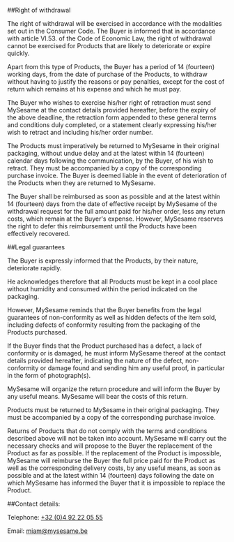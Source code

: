 ##Right of withdrawal

The right of withdrawal will be exercised in accordance with the modalities set out in the Consumer Code. The Buyer is informed that in accordance with article VI.53. of the Code of Economic Law, the right of withdrawal cannot be exercised for Products that are likely to deteriorate or expire quickly. 

Apart from this type of Products, the Buyer has a period of 14 (fourteen) working days, from the date of purchase of the Products, to withdraw without having to justify the reasons or pay penalties, except for the cost of return which remains at his expense and which he must pay. 

The Buyer who wishes to exercise his/her right of retraction must send MySesame at the contact details provided hereafter, before the expiry of the above deadline, the retraction form appended to these general terms and conditions duly completed, or a statement clearly expressing his/her wish to retract and including his/her order number. 

The Products must imperatively be returned to MySesame in their original packaging, without undue delay and at the latest within 14 (fourteen) calendar days following the communication, by the Buyer, of his wish to retract. They must be accompanied by a copy of the corresponding purchase invoice. The Buyer is deemed liable in the event of deterioration of the Products when they are returned to MySesame.

The Buyer shall be reimbursed as soon as possible and at the latest within 14 (fourteen) days from the date of effective receipt by MySesame of the withdrawal request for the full amount paid for his/her order, less any return costs, which remain at the Buyer's expense. However, MySesame reserves the right to defer this reimbursement until the Products have been effectively recovered.

##Legal guarantees

The Buyer is expressly informed that the Products, by their nature, deteriorate rapidly.

He acknowledges therefore that all Products must be kept in a cool place without humidity and consumed within the period indicated on the packaging.

However, MySesame reminds that the Buyer benefits from the legal guarantees of non-conformity as well as hidden defects of the item sold, including defects of conformity resulting from the packaging of the Products purchased.

If the Buyer finds that the Product purchased has a defect, a lack of conformity or is damaged, he must inform MySesame thereof at the contact details provided hereafter, indicating the nature of the defect, non-conformity or damage found and sending him any useful proof, in particular in the form of photograph(s).

MySesame will organize the return procedure and will inform the Buyer by any useful means. MySesame will bear the costs of this return.

Products must be returned to MySesame in their original packaging. They must be accompanied by a copy of the corresponding purchase invoice.

Returns of Products that do not comply with the terms and conditions described above will not be taken into account. MySesame will carry out the necessary checks and will propose to the Buyer the replacement of the Product as far as possible. If the replacement of the Product is impossible, MySesame will reimburse the Buyer the full price paid for the Product as well as the corresponding delivery costs, by any useful means, as soon as possible and at the latest within 14 (fourteen) days following the date on which MySesame has informed the Buyer that it is impossible to replace the Product.

##Contact details:

Telephone: [+32 (0)4 92 22 05 55](tel:+32492220555)

Email: [miam@mysesame.be](miam@mysesame.be)
